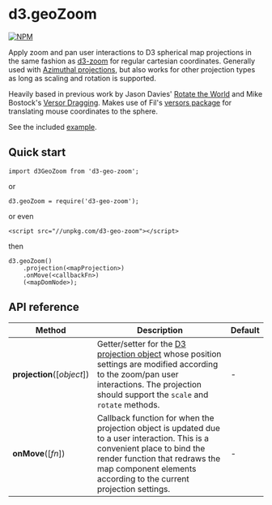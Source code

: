 # d3.geoZoom

[![NPM](https://nodei.co/npm/d3-geo-zoom.png?compact=true)](https://nodei.co/npm/d3-geo-zoom/)

Apply zoom and pan user interactions to D3 spherical map projections in the same fashion as [d3-zoom](https://github.com/d3/d3-zoom) for regular cartesian coordinates. Generally used with [Azimuthal projections](https://github.com/d3/d3-geo#azimuthal-projections), but also works for other projection types as long as scaling and rotation is supported.

Heavily based in previous work by Jason Davies' [Rotate the World](https://www.jasondavies.com/maps/rotate/) and Mike Bostock's [Versor Dragging](https://bl.ocks.org/mbostock/7ea1dde508cec6d2d95306f92642bc42). 
Makes use of Fil's [versors package](https://github.com/Fil/versor) for translating mouse coordinates to the sphere.

See the included [example](https://vasturiano.github.io/d3-geo-zoom/example/simple/).

## Quick start

```
import d3GeoZoom from 'd3-geo-zoom';
```
or
```
d3.geoZoom = require('d3-geo-zoom');
```
or even
```
<script src="//unpkg.com/d3-geo-zoom"></script>
```
then
```
d3.geoZoom()
    .projection(<mapProjection>)
    .onMove(<callbackFn>)
    (<mapDomNode>);
```

## API reference

| Method | Description | Default |
| ------------------ | -------------------------------------------------------------------------------------------------------------------------- | ------------- |
| <b>projection</b>([<i>object</i>]) | Getter/setter for the [D3 projection object](https://github.com/d3/d3-geo#projections) whose position settings are modified according to the zoom/pan user interactions. The projection should support the `scale` and `rotate` methods. | - |
| <b>onMove</b>([<i>fn</i>]) | Callback function for when the projection object is updated due to a user interaction. This is a convenient place to bind the render function that redraws the map component elements according to the current projection settings. | - |
